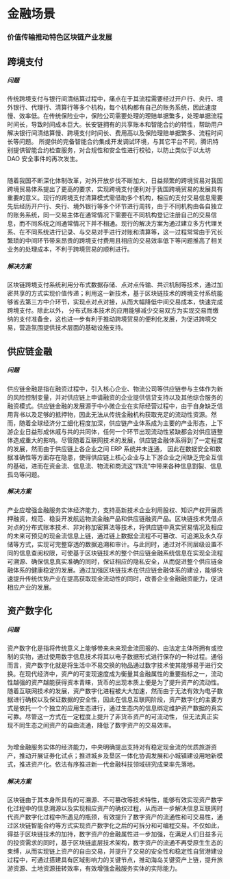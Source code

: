 # 金融场景

### 价值传输推动特色区块链产业发展

## 跨境支付

##### 问题
传统跨境支付与银行间清结算过程中，痛点在于其流程需要经过开户行、央行、境外银行、代理行、清算行等多个机构，每个机构都有自己的账务系统，因此速度慢、效率低。在传统保险业中，保险公司需要处理的理赔单据繁多，处理单据流程时间长，导致时间成本巨大。长安链拥有的共享账本和智能合约的特性，帮助用户解决银行间清结算慢、跨境支付时间长、费用高以及保险理赔单据繁多、流程时间长等问题。 所提供的完备智能合约集成开发调试环境，与其它平台不同，腾讯特别提供智能合约检查服务，对合规性和安全性进行校验，以防止类似于以太坊 DAO 安全事件的再次发生。

<br/>随着我国不断深化体制改革，对外开放步伐不断加大，日益频繁的跨境贸易对我国跨境贸易体系提出了更高的要求，实现跨境支付便利对于我国跨境贸易的发展具有重要的意义。现行的跨境支付清算模式需借助多个机构，相应的支付交易信息需要先后经历开户行、央行、境外银行等多个环节进行周转，由于不同机构由各自独立的账务系统，同一交易主体在通常情况下需要在不同机构登记注册自己的交易信息，而不同系统之间通常情况下并不相通。现行的解决方案为通过建立多方代理关系、在不同系统进行记录、与交易对手进行对账和清算等，这一过程常常由于冗长繁琐的中间环节带来昂贵的跨境支付费用且相应的交易效率低下等问题推高了相关业务的处理成本，不利于跨境贸易的顺利进行。

##### 解决方案
区块链跨境支付系统利用分布式数据存储、点对点传输、共识机制等技术，通过加密共享的方式实现价值传递；利用这一新技术，基于区块链技术的跨境支付系统能够省去第三方中介环节，实现点对点对接，从而大幅降低中间交易成本，快速完成跨境支付。除此以外， 分布式账本技术的应用能够减少交易双方为实现交易而缴纳的支付准备金，这也进一步有利于推动跨境贸易的便利化发展，为促进跨境交易，营造氛围提供技术层面的基础设施支持。

## 供应链金融
##### 问题
供应链金融是指在融资过程中，引入核心企业、物流公司等供应链参与主体作为新的风险控制变量，并对供应链上申请融资的企业提供信贷支持以及其他综合服务的融资模式。供应链金融的发展源于中小微企业在实际经营过程中，由于自身缺乏信用背书以及足够的抵押物，因此无法从传统金融机构获取充足的流动性资源。然而，随着全球经济分工细化程度加深，供应链产业体系成为主要的产业形态，上下游企业日益形成休戚与共的共同体，任何一个环节出现流动性紧缺都会对供应链整体造成重大的影响。尽管随着互联网技术的发展，供应链金融体系得到了一定程度的发展，然而由于供应链上各企业之间 ERP 系统并未连通， 因此在数据安全和数据准确性等方面存在隐患，使得供应链上核心企业与上下游企业之间缺乏完全互信的基础，进而在资金流、信息流、物流和商流这“四流”中带来各种信息割裂、信息孤岛等问题。
##### 解决方案
产业应增强金融服务实体经济能力，支持高新技术企业利用股权、知识产权开展质押融资，规范、稳妥开发航运物流金融产品和供应链融资产品。区块链技术凭借点对点的分布式账本技术、非对称加密算法等技术，将供应链中真实贸易情况及相应的未来可预见的现金流信息上链，通过链上数据全流程不可篡改、可追溯及永久存储等方式，实现可完整穿透的数据追溯和审计。与此同时，通过对不同层级设置不同的信息查阅权限，可使基于区块链技术的整个供应链金融系统信息在实现全流程可溯源、确保信息真实准确的同时，保证相应的隐私安全，从而促进整个供应链金融体系的健康稳定的发展。通过加强区块链技术在供应链金融体系的建设，能够快速提升传统优势产业在提高获取现金流动性的同时，改善企业金融融资能力，促进相应产业的发展。

## 资产数字化
##### 问题
资产数字化是指将传统意义上能够带来未来现金流回报的、由法定主体所拥有或控制的实物，通过使用数字信息技术将其以电子数据形式进行保存的一种过程。通俗而言，资产数字化就是将生活中不易交换的物品通过数字技术使其能够易于进行交换。在现代经济中，资产的可变现速度成为衡量其金融属性的重要指标之一，流动性越强的资产越能获得资本青睐，货币的出现本质上便是为了提升资产的流动性。随着互联网技术的发展，资产数字化进程被大大加速，然而由于无法有效为电子数据进行确权以及保证数据的安全性，因此在信息互联网阶段，资产数字化的主要方式是依托一个个独立的应用生态进行，通过生态内的信息绑定维护资产数据的真实可靠。尽管这一方式在一定程度上提升了非货币资产的可流动性， 但无法真正实现不同生态之间资产的自由流通，降低了数字资产的交易效率。

<br/>为增金融服务实体的经济能力，中央明确提出支持对有稳定现金流的优质旅游资产，推动开展证券化试点；推进城乡及垦区一体化协调发展和小城镇建设用地新模式，推进资产化。依法有序推进新一代金融科技领域研究成果率先落地。

##### 解决方案
区块链由于其本身所具有的可溯源、不可篡改等技术特性，能够有效实现资产数字化过程中的信息溯源以及实现相应资产的确权过程，从而进一步解决信息互联网时代资产数字化过程中所遇见的瓶颈，有效提升了数字资产的流通性和可交易性，通过区块链智能合约等方式实现资产数字化之后的可拆分和可编程交易。不仅如此，得益于区块链技术的加持，数字资产的金融属性进一步加强，在满足人们日益多元的投资需求的同时，基于区块链底层技术架构，数字资产的流通不再受原生生态的束缚，从而实现链上资产的自由交易，并提升了交易的安全性和稳定性自贸港建设过程中，可通过搭建具有区域影响力的关键节点，推动海岛关键资产上链，提升旅游资源、土地资源扭转效率，有效增强金融服务实体的实际能力。